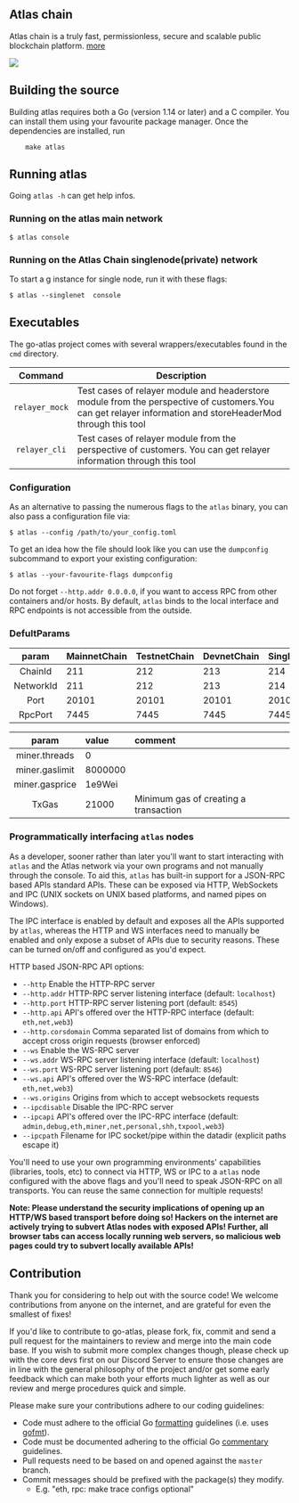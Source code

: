 ## Atlas chain 

Atlas chain is a truly fast, permissionless, secure and scalable public blockchain platform. [more](https://docs.maplabs.io/)

<a href="https://github.com/mapprotocol/atlas/blob/main/COPYING"><img src="https://img.shields.io/badge/license-GPL%20%20Atlas-lightgrey.svg"></a>

## Building the source


Building atlas requires both a Go (version 1.14 or later) and a C compiler.
You can install them using your favourite package manager.
Once the dependencies are installed, run

```
    make atlas
```

## Running atlas

Going `atlas -h` can get help infos.

### Running on the atlas main network

```
$ atlas console
```


### Running on the Atlas Chain singlenode(private) network

To start a g
instance for single node,  run it with these flags:

```
$ atlas --singlenet  console
```

## Executables

The go-atlas project comes with several wrappers/executables found in the `cmd`
directory.

|    Command    | Description                                                                                                                                                                                                                                                                                                                                                                                                                                                                                                                                          |
| :-----------: | ---------------------------------------------------------------------------------------------------------------------------------------------------------------------------------------------------------------------------------------------------------------------------------------------------------------------------------------------------------------------------------------------------------------------------------------------------------------------------------------------------------------------------------------------------- |
|   `relayer_mock`    | Test cases of relayer module and headerstore module from the perspective of customers.You can get relayer information and storeHeaderMod through this tool    |
|  `relayer_cli`   | Test cases of relayer module  from the perspective of customers. You can get relayer information through this tool                 



### Configuration

As an alternative to passing the numerous flags to the `atlas` binary, you can also pass a configuration file via:

```shell
$ atlas --config /path/to/your_config.toml
```

To get an idea how the file should look like you can use the `dumpconfig` subcommand to
export your existing configuration:

```shell
$ atlas --your-favourite-flags dumpconfig
```


Do not forget `--http.addr 0.0.0.0`, if you want to access RPC from other containers and/or hosts. By default, `atlas` binds to the local interface and RPC endpoints is not accessible from the outside.

### DefultParams
| param    | MainnetChain| TestnetChain      | DevnetChain       | SingleNetChain   |
| :-----------: | :--------------| :---------------- | :----------------| :---------------|
| ChainId       |     211      |     212      |     213      |     214    |
| NetworkId     |     211      |     212      |     213      |     214      |
| Port          |     20101      |     20101      |     20101      |20101|
| RpcPort       |     7445      |     7445      |     7445      |     7445   |

| param      | value| comment
| :-----------:  | :--------------  | :--------------   | 
| miner.threads  |     0            |                   |   
| miner.gaslimit |     8000000      |                   |   
| miner.gasprice |    1e9Wei        |                   | 
| TxGas       |    21000         |Minimum gas of creating a transaction |

### Programmatically interfacing `atlas` nodes

As a developer, sooner rather than later you'll want to start interacting with `atlas` and the Atlas network via your own programs and not manually through the console. To aid this, `atlas` has built-in support for a JSON-RPC based APIs standard APIs.
These can be exposed via HTTP, WebSockets and IPC (UNIX sockets on UNIX based
platforms, and named pipes on Windows).

The IPC interface is enabled by default and exposes all the APIs supported by `atlas`,
whereas the HTTP and WS interfaces need to manually be enabled and only expose a subset of APIs due to security reasons. These can be turned on/off and configured as you'd expect.

HTTP based JSON-RPC API options:
  * `--http` Enable the HTTP-RPC server
  * `--http.addr` HTTP-RPC server listening interface (default: `localhost`)
  * `--http.port` HTTP-RPC server listening port (default: `8545`)
  * `--http.api` API's offered over the HTTP-RPC interface (default: `eth,net,web3`)
  * `--http.corsdomain` Comma separated list of domains from which to accept cross origin requests (browser enforced)
  * `--ws` Enable the WS-RPC server
  * `--ws.addr` WS-RPC server listening interface (default: `localhost`)
  * `--ws.port` WS-RPC server listening port (default: `8546`)
  * `--ws.api` API's offered over the WS-RPC interface (default: `eth,net,web3`)
  * `--ws.origins` Origins from which to accept websockets requests
  * `--ipcdisable` Disable the IPC-RPC server
  * `--ipcapi` API's offered over the IPC-RPC interface (default: `admin,debug,eth,miner,net,personal,shh,txpool,web3`)
  * `--ipcpath` Filename for IPC socket/pipe within the datadir (explicit paths escape it)

You'll need to use your own programming environments' capabilities (libraries, tools, etc) to
connect via HTTP, WS or IPC to a `atlas` node configured with the above flags and you'll
need to speak JSON-RPC on all transports. You can reuse the same connection for multiple requests!

**Note: Please understand the security implications of opening up an HTTP/WS based transport before doing so! Hackers on the internet are actively trying to subvert Atlas nodes with exposed APIs! Further, all browser tabs can access locally running web servers, so malicious web pages could try to subvert locally available APIs!**

## Contribution

Thank you for considering to help out with the source code! We welcome contributions
from anyone on the internet, and are grateful for even the smallest of fixes!

If you'd like to contribute to go-atlas, please fork, fix, commit and send a pull request
for the maintainers to review and merge into the main code base. If you wish to submit more complex changes though, please check up with the core devs first on our Discord Server to ensure those changes are in line with the general philosophy of the project and/or get
some early feedback which can make both your efforts much lighter as well as our review and merge procedures quick and simple.

Please make sure your contributions adhere to our coding guidelines:

 * Code must adhere to the official Go [formatting](https://golang.org/doc/effective_go.html#formatting)
   guidelines (i.e. uses [gofmt](https://golang.org/cmd/gofmt/)).
 * Code must be documented adhering to the official Go [commentary](https://golang.org/doc/effective_go.html#commentary)
   guidelines.
 * Pull requests need to be based on and opened against the `master` branch.
 * Commit messages should be prefixed with the package(s) they modify.
   * E.g. "eth, rpc: make trace configs optional"





